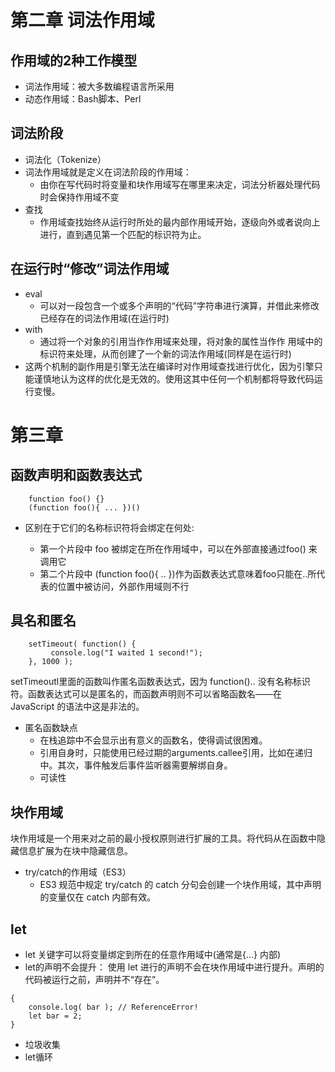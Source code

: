 # 第二章 词法作用域
## 作用域的2种工作模型
- 词法作用域：被大多数编程语言所采用
- 动态作用域：Bash脚本、Perl

## 词法阶段
- 词法化（Tokenize）
- 词法作用域就是定义在词法阶段的作用域：
	- 由你在写代码时将变量和块作用域写在哪里来决定，词法分析器处理代码时会保持作用域不变
- 查找
	- 作用域查找始终从运行时所处的最内部作用域开始，逐级向外或者说向上进行，直到遇见第一个匹配的标识符为止。
	
## 在运行时“修改”词法作用域
- eval
	- 可以对一段包含一个或多个声明的“代码”字符串进行演算，并借此来修改已经存在的词法作用域(在运行时)
- with
	- 通过将一个对象的引用当作作用域来处理，将对象的属性当作作 用域中的标识符来处理，从而创建了一个新的词法作用域(同样是在运行时)
- 这两个机制的副作用是引擎无法在编译时对作用域查找进行优化，因为引擎只能谨慎地认为这样的优化是无效的。使用这其中任何一个机制都将导致代码运行变慢。

# 第三章
## 函数声明和函数表达式
```
	function foo() {} 
	(function foo(){ ... })()
```
- 区别在于它们的名称标识符将会绑定在何处:
	
	- 第一个片段中 foo 被绑定在所在作用域中，可以在外部直接通过foo() 来调用它 
	- 第二个片段中 (function foo(){ .. })作为函数表达式意味着foo只能在..所代表的位置中被访问，外部作用域则不行
	
## 具名和匿名
```
 	setTimeout( function() {
         console.log("I waited 1 second!");
	}, 1000 );
```
setTimeoutl里面的函数叫作匿名函数表达式，因为 function().. 没有名称标识符。函数表达式可以是匿名的，而函数声明则不可以省略函数名——在 JavaScript 的语法中这是非法的。

- 匿名函数缺点
	- 在栈追踪中不会显示出有意义的函数名，使得调试很困难。
	- 引用自身时，只能使用已经过期的arguments.callee引用，比如在递归中。其次，事件触发后事件监听器需要解绑自身。
	- 可读性
	
## 块作用域
块作用域是一个用来对之前的最小授权原则进行扩展的工具。将代码从在函数中隐藏信息扩展为在块中隐藏信息。

- try/catch的作用域（ES3）
	- ES3 规范中规定 try/catch 的 catch 分句会创建一个块作用域，其中声明的变量仅在 catch 内部有效。
	
## let 
- let 关键字可以将变量绑定到所在的任意作用域中(通常是{...} 内部)
- let的声明不会提升：
	使用 let 进行的声明不会在块作用域中进行提升。声明的代码被运行之前，声明并不“存在”。
	
```
{
	console.log( bar ); // ReferenceError! 
	let bar = 2;
}
```

- 垃圾收集
- let循环

